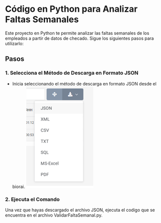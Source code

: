 # Código en Python para Analizar Faltas Semanales

Este proyecto en Python te permite analizar las faltas semanales de los empleados a partir de datos de checado. Sigue los siguientes pasos para utilizarlo:

## Pasos

### 1. Selecciona el Método de Descarga en Formato JSON

- Inicia seleccionando el método de descarga en formato JSON desde el biorai. 
![Método de Descarga en Formato JSON](https://github.com/AlejandroPaez1/bioraiPythonExcel/blob/main/assets/metodoDescarga.png)

### 2. Ejecuta el Comando

Una vez que hayas descargado el archivo JSON, ejecuta el codigo que se encuentra en el archivo ValidarFaltaSemanal.py.

